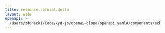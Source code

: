 ```yaml
---
title: response.refusal.delta
layout: wide
openapi: >-
  /Users/zdunecki/Code/xyd-js/openai-clone/openapi.yaml#/components/schemas/ResponseRefusalDeltaEvent
---
```


